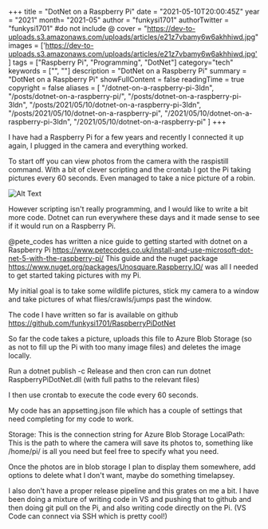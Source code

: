 +++
title = "DotNet on a Raspberry Pi"
date = "2021-05-10T20:00:45Z"
year = "2021"
month= "2021-05"
author = "funkysi1701"
authorTwitter = "funkysi1701" #do not include @
cover = "https://dev-to-uploads.s3.amazonaws.com/uploads/articles/e21z7vbamy6w6akhhiwd.jpg"
images = ['https://dev-to-uploads.s3.amazonaws.com/uploads/articles/e21z7vbamy6w6akhhiwd.jpg']
tags = ["Raspberry Pi", "Programming", "DotNet"]
category="tech"
keywords = ["", ""]
description = "DotNet on a Raspberry Pi"
summary = "DotNet on a Raspberry Pi"
showFullContent = false
readingTime = true
copyright = false
aliases = [
    "/dotnet-on-a-raspberry-pi-3ldn",
    "/posts/dotnet-on-a-raspberry-pi/",
    "/posts/dotnet-on-a-raspberry-pi-3ldn",
    "/posts/2021/05/10/dotnet-on-a-raspberry-pi-3ldn",
    "/posts/2021/05/10/dotnet-on-a-raspberry-pi",
    "/2021/05/10/dotnet-on-a-raspberry-pi-3ldn",
    "/2021/05/10/dotnet-on-a-raspberry-pi"
]
+++

I have had a Raspberry Pi for a few years and recently I connected it up again, I plugged in the camera and everything worked.

To start off you can view photos from the camera with the raspistill command. With a bit of clever scripting and the crontab I got the Pi taking pictures every 60 seconds. Even managed to take a nice picture of a robin.

![Alt Text](https://dev-to-uploads.s3.amazonaws.com/uploads/articles/e21z7vbamy6w6akhhiwd.jpg)

However scripting isn't really programming, and I would like to write a bit more code. Dotnet can run everywhere these days and it made sense to see if it would run on a Raspberry Pi.

@pete_codes has written a nice guide to getting started with dotnet on a Raspberry Pi https://www.petecodes.co.uk/install-and-use-microsoft-dot-net-5-with-the-raspberry-pi/ This guide and the nuget package https://www.nuget.org/packages/Unosquare.Raspberry.IO/ was all I needed to get started taking pictures with my Pi.

My initial goal is to take some wildlife pictures, stick my camera to a window and take pictures of what flies/crawls/jumps past the window.

The code I have written so far is available on github https://github.com/funkysi1701/RaspberryPiDotNet 

So far the code takes a picture, uploads this file to Azure Blob Storage (so as not to fill up the Pi with too many image files) and deletes the image locally.

Run a dotnet publish -c Release and then cron can run dotnet RaspberryPiDotNet.dll (with full paths to the relevant files)

I then use crontab to execute the code every 60 seconds.

My code has an appsetting.json file which has a couple of settings that need completing for my code to work.

Storage: This is the connection string for Azure Blob Storage
LocalPath: This is the path to where the camera will save its photos to, something like /home/pi/ is all you need but feel free to specify what you need.

Once the photos are in blob storage I plan to display them somewhere, add options to delete what I don't want, maybe do something timelapsey.  

I also don't have a proper release pipeline and this grates on me a bit. I have been doing a mixture of writing code in VS and pushing that to github and then doing git pull on the Pi, and also writing code directly on the Pi. (VS Code can connect via SSH which is pretty cool!)
